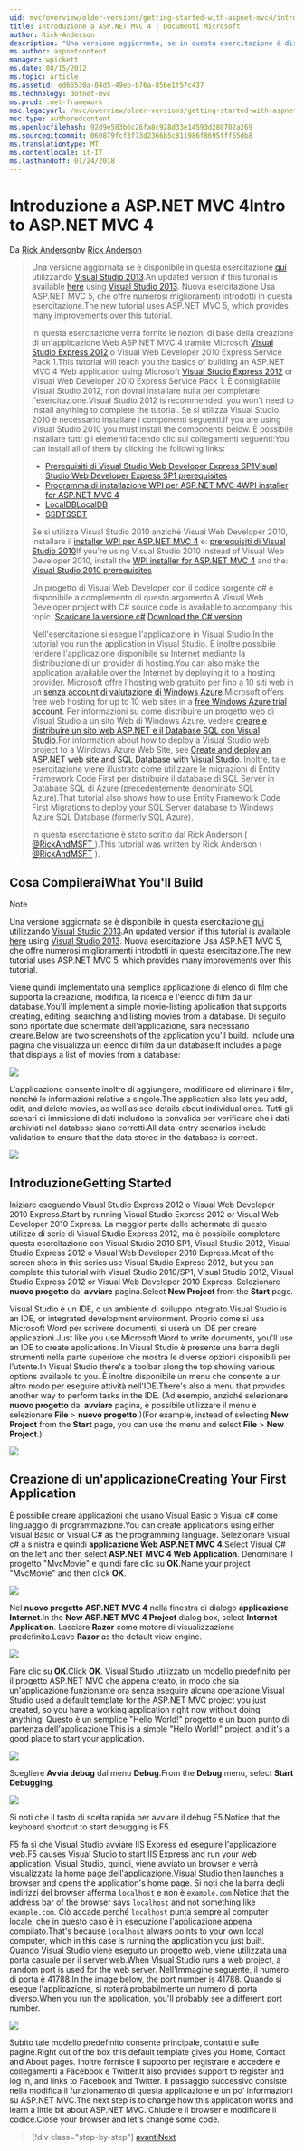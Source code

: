```yaml
---
uid: mvc/overview/older-versions/getting-started-with-aspnet-mvc4/intro-to-aspnet-mvc-4
title: Introduzione a ASP.NET MVC 4 | Documenti Microsoft
author: Rick-Anderson
description: "Una versione aggiornata, se in questa esercitazione è disponibile qui con Visual Studio 2013. Nuova esercitazione Usa ASP.NET MVC 5, che offre numerosi miglioramenti rispetto t..."
ms.author: aspnetcontent
manager: wpickett
ms.date: 08/15/2012
ms.topic: article
ms.assetid: ed66530a-04d5-49eb-b76a-85be1f57c437
ms.technology: dotnet-mvc
ms.prod: .net-framework
msc.legacyurl: /mvc/overview/older-versions/getting-started-with-aspnet-mvc4/intro-to-aspnet-mvc-4
msc.type: authoredcontent
ms.openlocfilehash: 92d9e583b6c26fa8c928d33e14593d280702a269
ms.sourcegitcommit: 060879fcf3f73d2366b5c811986f8695fff65db8
ms.translationtype: MT
ms.contentlocale: it-IT
ms.lasthandoff: 01/24/2018
---
```

<a name="intro-to-aspnet-mvc-4"></a><span data-ttu-id="58a8f-104">Introduzione a ASP.NET MVC 4</span><span class="sxs-lookup"><span data-stu-id="58a8f-104">Intro to ASP.NET MVC 4</span></span>
====================
<span data-ttu-id="58a8f-105">Da [Rick Anderson](https://github.com/Rick-Anderson)</span><span class="sxs-lookup"><span data-stu-id="58a8f-105">by [Rick Anderson](https://github.com/Rick-Anderson)</span></span>

> <span data-ttu-id="58a8f-106">Una versione aggiornata se è disponibile in questa esercitazione [qui](../../getting-started/introduction/getting-started.md) utilizzando [Visual Studio 2013](https://www.microsoft.com/visualstudio/eng/2013-downloads).</span><span class="sxs-lookup"><span data-stu-id="58a8f-106">An updated version if this tutorial is available [here](../../getting-started/introduction/getting-started.md) using [Visual Studio 2013](https://www.microsoft.com/visualstudio/eng/2013-downloads).</span></span> <span data-ttu-id="58a8f-107">Nuova esercitazione Usa ASP.NET MVC 5, che offre numerosi miglioramenti introdotti in questa esercitazione.</span><span class="sxs-lookup"><span data-stu-id="58a8f-107">The new tutorial uses ASP.NET MVC 5, which provides many improvements over this tutorial.</span></span>
> 
> <span data-ttu-id="58a8f-108">In questa esercitazione verrà fornite le nozioni di base della creazione di un'applicazione Web ASP.NET MVC 4 tramite Microsoft [Visual Studio Express 2012](https://www.microsoft.com/visualstudio/11/products/express) o Visual Web Developer 2010 Express Service Pack 1.</span><span class="sxs-lookup"><span data-stu-id="58a8f-108">This tutorial will teach you the basics of building an ASP.NET MVC 4 Web application using Microsoft [Visual Studio Express 2012](https://www.microsoft.com/visualstudio/11/products/express) or Visual Web Developer 2010 Express Service Pack 1.</span></span> <span data-ttu-id="58a8f-109">È consigliabile Visual Studio 2012, non dovrai installare nulla per completare l'esercitazione.</span><span class="sxs-lookup"><span data-stu-id="58a8f-109">Visual Studio 2012 is recommended, you won't need to install anything to complete the tutorial.</span></span> <span data-ttu-id="58a8f-110">Se si utilizza Visual Studio 2010 è necessario installare i componenti seguenti.</span><span class="sxs-lookup"><span data-stu-id="58a8f-110">If you are using Visual Studio 2010 you must install the components below.</span></span> <span data-ttu-id="58a8f-111">È possibile installare tutti gli elementi facendo clic sui collegamenti seguenti:</span><span class="sxs-lookup"><span data-stu-id="58a8f-111">You can install all of them by clicking the following links:</span></span>
> 
> - [<span data-ttu-id="58a8f-112">Prerequisiti di Visual Studio Web Developer Express SP1</span><span class="sxs-lookup"><span data-stu-id="58a8f-112">Visual Studio Web Developer Express SP1 prerequisites</span></span>](https://www.microsoft.com/web/gallery/install.aspx?appid=VWD2010SP1Pack)
> - [<span data-ttu-id="58a8f-113">Programma di installazione WPI per ASP.NET MVC 4</span><span class="sxs-lookup"><span data-stu-id="58a8f-113">WPI installer for ASP.NET MVC 4</span></span>](https://go.microsoft.com/fwlink/?LinkId=243392)
> - [<span data-ttu-id="58a8f-114">LocalDB</span><span class="sxs-lookup"><span data-stu-id="58a8f-114">LocalDB</span></span>](https://www.microsoft.com/web/gallery/install.aspx?appid=SQLLocalDBOnly_11_0)
> - [<span data-ttu-id="58a8f-115">SSDT</span><span class="sxs-lookup"><span data-stu-id="58a8f-115">SSDT</span></span>](https://blogs.msdn.com/b/rickandy/archive/2012/08/02/installing-and-using-sql-server-data-tools-ssdt-on-visual-studio-2010-and-vwd.aspx)
> 
> <span data-ttu-id="58a8f-116">Se si utilizza Visual Studio 2010 anziché Visual Web Developer 2010, installare il [installer WPI per ASP.NET MVC 4](https://go.microsoft.com/fwlink/?LinkId=243392) e: [prerequisiti di Visual Studio 2010](https://www.microsoft.com/web/gallery/install.aspx?appsxml=&amp;appid=VS2010SP1Pack)</span><span class="sxs-lookup"><span data-stu-id="58a8f-116">If you're using Visual Studio 2010 instead of Visual Web Developer 2010, install the [WPI installer for ASP.NET MVC 4](https://go.microsoft.com/fwlink/?LinkId=243392) and the: [Visual Studio 2010 prerequisites](https://www.microsoft.com/web/gallery/install.aspx?appsxml=&amp;appid=VS2010SP1Pack)</span></span>
> 
> <span data-ttu-id="58a8f-117">Un progetto di Visual Web Developer con il codice sorgente c# è disponibile a complemento di questo argomento.</span><span class="sxs-lookup"><span data-stu-id="58a8f-117">A Visual Web Developer project with C# source code is available to accompany this topic.</span></span> <span data-ttu-id="58a8f-118">[Scaricare la versione c#](https://code.msdn.microsoft.com/Intro-to-ASPNET-MVC-4-61d0219d/file/114480/1/MvcMovie.zip).</span><span class="sxs-lookup"><span data-stu-id="58a8f-118">[Download the C# version](https://code.msdn.microsoft.com/Intro-to-ASPNET-MVC-4-61d0219d/file/114480/1/MvcMovie.zip).</span></span>
> 
> <span data-ttu-id="58a8f-119">Nell'esercitazione si esegue l'applicazione in Visual Studio.</span><span class="sxs-lookup"><span data-stu-id="58a8f-119">In the tutorial you run the application in Visual Studio.</span></span> <span data-ttu-id="58a8f-120">È inoltre possibile rendere l'applicazione disponibile su Internet mediante la distribuzione di un provider di hosting.</span><span class="sxs-lookup"><span data-stu-id="58a8f-120">You can also make the application available over the Internet by deploying it to a hosting provider.</span></span> <span data-ttu-id="58a8f-121">Microsoft offre l'hosting web gratuito per fino a 10 siti web in un [senza account di valutazione di Windows Azure](https://www.windowsazure.com/pricing/free-trial/?WT.mc_id=A443DD604).</span><span class="sxs-lookup"><span data-stu-id="58a8f-121">Microsoft offers free web hosting for up to 10 web sites in a [free Windows Azure trial account](https://www.windowsazure.com/pricing/free-trial/?WT.mc_id=A443DD604).</span></span> <span data-ttu-id="58a8f-122">Per informazioni su come distribuire un progetto web di Visual Studio a un sito Web di Windows Azure, vedere [creare e distribuire un sito web ASP.NET e il Database SQL con Visual Studio](https://docs.microsoft.com/dotnet/azure/).</span><span class="sxs-lookup"><span data-stu-id="58a8f-122">For information about how to deploy a Visual Studio web project to a Windows Azure Web Site, see [Create and deploy an ASP.NET web site and SQL Database with Visual Studio](https://docs.microsoft.com/dotnet/azure/).</span></span> <span data-ttu-id="58a8f-123">Inoltre, tale esercitazione viene illustrato come utilizzare le migrazioni di Entity Framework Code First per distribuire il database di SQL Server in Database SQL di Azure (precedentemente denominato SQL Azure).</span><span class="sxs-lookup"><span data-stu-id="58a8f-123">That tutorial also shows how to use Entity Framework Code First Migrations to deploy your SQL Server database to Windows Azure SQL Database (formerly SQL Azure).</span></span>
> 
> <span data-ttu-id="58a8f-124">In questa esercitazione è stato scritto dal Rick Anderson ( [ @RickAndMSFT ](https://twitter.com/#!/RickAndMSFT) ).</span><span class="sxs-lookup"><span data-stu-id="58a8f-124">This tutorial was written by Rick Anderson ( [@RickAndMSFT](https://twitter.com/#!/RickAndMSFT) ).</span></span>


## <a name="what-youll-build"></a><span data-ttu-id="58a8f-125">Cosa Compilerai</span><span class="sxs-lookup"><span data-stu-id="58a8f-125">What You'll Build</span></span>

> [!NOTE]
> <span data-ttu-id="58a8f-126">Una versione aggiornata se è disponibile in questa esercitazione [qui](../../getting-started/introduction/getting-started.md) utilizzando [Visual Studio 2013](https://www.microsoft.com/visualstudio/eng/2013-downloads).</span><span class="sxs-lookup"><span data-stu-id="58a8f-126">An updated version if this tutorial is available [here](../../getting-started/introduction/getting-started.md) using [Visual Studio 2013](https://www.microsoft.com/visualstudio/eng/2013-downloads).</span></span> <span data-ttu-id="58a8f-127">Nuova esercitazione Usa ASP.NET MVC 5, che offre numerosi miglioramenti introdotti in questa esercitazione.</span><span class="sxs-lookup"><span data-stu-id="58a8f-127">The new tutorial uses ASP.NET MVC 5, which provides many improvements over this tutorial.</span></span>


<span data-ttu-id="58a8f-128">Viene quindi implementato una semplice applicazione di elenco di film che supporta la creazione, modifica, la ricerca e l'elenco di film da un database.</span><span class="sxs-lookup"><span data-stu-id="58a8f-128">You'll implement a simple movie-listing application that supports creating, editing, searching and listing movies from a database.</span></span> <span data-ttu-id="58a8f-129">Di seguito sono riportate due schermate dell'applicazione, sarà necessario creare.</span><span class="sxs-lookup"><span data-stu-id="58a8f-129">Below are two screenshots of the application you'll build.</span></span> <span data-ttu-id="58a8f-130">Include una pagina che visualizza un elenco di film da un database:</span><span class="sxs-lookup"><span data-stu-id="58a8f-130">It includes a page that displays a list of movies from a database:</span></span>

![](intro-to-aspnet-mvc-4/_static/image1.png)

<span data-ttu-id="58a8f-131">L'applicazione consente inoltre di aggiungere, modificare ed eliminare i film, nonché le informazioni relative a singole.</span><span class="sxs-lookup"><span data-stu-id="58a8f-131">The application also lets you add, edit, and delete movies, as well as see details about individual ones.</span></span> <span data-ttu-id="58a8f-132">Tutti gli scenari di immissione di dati includono la convalida per verificare che i dati archiviati nel database siano corretti.</span><span class="sxs-lookup"><span data-stu-id="58a8f-132">All data-entry scenarios include validation to ensure that the data stored in the database is correct.</span></span>

![](intro-to-aspnet-mvc-4/_static/image2.png)

## <a name="getting-started"></a><span data-ttu-id="58a8f-133">Introduzione</span><span class="sxs-lookup"><span data-stu-id="58a8f-133">Getting Started</span></span>

<span data-ttu-id="58a8f-134">Iniziare eseguendo Visual Studio Express 2012 o Visual Web Developer 2010 Express.</span><span class="sxs-lookup"><span data-stu-id="58a8f-134">Start by running Visual Studio Express 2012 or Visual Web Developer 2010 Express.</span></span> <span data-ttu-id="58a8f-135">La maggior parte delle schermate di questo utilizzo di serie di Visual Studio Express 2012, ma è possibile completare questa esercitazione con Visual Studio 2010 SP1, Visual Studio 2012, Visual Studio Express 2012 o Visual Web Developer 2010 Express.</span><span class="sxs-lookup"><span data-stu-id="58a8f-135">Most of the screen shots in this series use Visual Studio Express 2012, but you can complete this tutorial with Visual Studio 2010/SP1, Visual Studio 2012, Visual Studio Express 2012 or Visual Web Developer 2010 Express.</span></span> <span data-ttu-id="58a8f-136">Selezionare **nuovo progetto** dal **avviare** pagina.</span><span class="sxs-lookup"><span data-stu-id="58a8f-136">Select **New Project** from the **Start** page.</span></span>

<span data-ttu-id="58a8f-137">Visual Studio è un IDE, o un ambiente di sviluppo integrato.</span><span class="sxs-lookup"><span data-stu-id="58a8f-137">Visual Studio is an IDE, or integrated development environment.</span></span> <span data-ttu-id="58a8f-138">Proprio come si usa Microsoft Word per scrivere documenti, si userà un IDE per creare applicazioni.</span><span class="sxs-lookup"><span data-stu-id="58a8f-138">Just like you use Microsoft Word to write documents, you'll use an IDE to create applications.</span></span> <span data-ttu-id="58a8f-139">In Visual Studio è presente una barra degli strumenti nella parte superiore che mostra le diverse opzioni disponibili per l'utente.</span><span class="sxs-lookup"><span data-stu-id="58a8f-139">In Visual Studio there's a toolbar along the top showing various options available to you.</span></span> <span data-ttu-id="58a8f-140">È inoltre disponibile un menu che consente a un altro modo per eseguire attività nell'IDE.</span><span class="sxs-lookup"><span data-stu-id="58a8f-140">There's also a menu that provides another way to perform tasks in the IDE.</span></span> <span data-ttu-id="58a8f-141">(Ad esempio, anziché selezionare **nuovo progetto** dal **avviare** pagina, è possibile utilizzare il menu e selezionare **File** &gt; **nuovo progetto**.)</span><span class="sxs-lookup"><span data-stu-id="58a8f-141">(For example, instead of selecting **New Project** from the **Start** page, you can use the menu and select **File** &gt; **New Project**.)</span></span>

![](intro-to-aspnet-mvc-4/_static/image3.png)

## <a name="creating-your-first-application"></a><span data-ttu-id="58a8f-142">Creazione di un'applicazione</span><span class="sxs-lookup"><span data-stu-id="58a8f-142">Creating Your First Application</span></span>

<span data-ttu-id="58a8f-143">È possibile creare applicazioni che usano Visual Basic o Visual c# come linguaggio di programmazione.</span><span class="sxs-lookup"><span data-stu-id="58a8f-143">You can create applications using either Visual Basic or Visual C# as the programming language.</span></span> <span data-ttu-id="58a8f-144">Selezionare Visual c# a sinistra e quindi **applicazione Web ASP.NET MVC 4**.</span><span class="sxs-lookup"><span data-stu-id="58a8f-144">Select Visual C# on the left and then select **ASP.NET MVC 4 Web Application**.</span></span> <span data-ttu-id="58a8f-145">Denominare il progetto &quot;MvcMovie&quot; e quindi fare clic su **OK**.</span><span class="sxs-lookup"><span data-stu-id="58a8f-145">Name your project &quot;MvcMovie&quot; and then click **OK**.</span></span>

![](intro-to-aspnet-mvc-4/_static/image4.png)

<span data-ttu-id="58a8f-146">Nel **nuovo progetto ASP.NET MVC 4** nella finestra di dialogo **applicazione Internet**.</span><span class="sxs-lookup"><span data-stu-id="58a8f-146">In the **New ASP.NET MVC 4 Project** dialog box, select **Internet Application**.</span></span> <span data-ttu-id="58a8f-147">Lasciare **Razor** come motore di visualizzazione predefinito.</span><span class="sxs-lookup"><span data-stu-id="58a8f-147">Leave **Razor** as the default view engine.</span></span>

![](intro-to-aspnet-mvc-4/_static/image5.png)

<span data-ttu-id="58a8f-148">Fare clic su **OK**.</span><span class="sxs-lookup"><span data-stu-id="58a8f-148">Click **OK**.</span></span> <span data-ttu-id="58a8f-149">Visual Studio utilizzato un modello predefinito per il progetto ASP.NET MVC che appena creato, in modo che sia un'applicazione funzionante ora senza eseguire alcuna operazione.</span><span class="sxs-lookup"><span data-stu-id="58a8f-149">Visual Studio used a default template for the ASP.NET MVC project you just created, so you have a working application right now without doing anything!</span></span> <span data-ttu-id="58a8f-150">Questo è un semplice &quot;Hello World!&quot; progetto e un buon punto di partenza dell'applicazione.</span><span class="sxs-lookup"><span data-stu-id="58a8f-150">This is a simple &quot;Hello World!&quot; project, and it's a good place to start your application.</span></span>

![](intro-to-aspnet-mvc-4/_static/image6.png)

<span data-ttu-id="58a8f-151">Scegliere **Avvia debug** dal menu **Debug**.</span><span class="sxs-lookup"><span data-stu-id="58a8f-151">From the **Debug** menu, select **Start Debugging**.</span></span>

![](intro-to-aspnet-mvc-4/_static/image7.png)

<span data-ttu-id="58a8f-152">Si noti che il tasto di scelta rapida per avviare il debug F5.</span><span class="sxs-lookup"><span data-stu-id="58a8f-152">Notice that the keyboard shortcut to start debugging is F5.</span></span>

<span data-ttu-id="58a8f-153">F5 fa sì che Visual Studio avviare IIS Express ed eseguire l'applicazione web.</span><span class="sxs-lookup"><span data-stu-id="58a8f-153">F5 causes Visual Studio to start IIS Express and run your web application.</span></span> <span data-ttu-id="58a8f-154">Visual Studio, quindi, viene avviato un browser e verrà visualizzata la home page dell'applicazione.</span><span class="sxs-lookup"><span data-stu-id="58a8f-154">Visual Studio then launches a browser and opens the application's home page.</span></span> <span data-ttu-id="58a8f-155">Si noti che la barra degli indirizzi del browser afferma `localhost` e non è `example.com`.</span><span class="sxs-lookup"><span data-stu-id="58a8f-155">Notice that the address bar of the browser says `localhost` and not something like `example.com`.</span></span> <span data-ttu-id="58a8f-156">Ciò accade perché `localhost` punta sempre al computer locale, che in questo caso è in esecuzione l'applicazione appena compilato.</span><span class="sxs-lookup"><span data-stu-id="58a8f-156">That's because `localhost` always points to your own local computer, which in this case is running the application you just built.</span></span> <span data-ttu-id="58a8f-157">Quando Visual Studio viene eseguito un progetto web, viene utilizzata una porta casuale per il server web.</span><span class="sxs-lookup"><span data-stu-id="58a8f-157">When Visual Studio runs a web project, a random port is used for the web server.</span></span> <span data-ttu-id="58a8f-158">Nell'immagine seguente, il numero di porta è 41788.</span><span class="sxs-lookup"><span data-stu-id="58a8f-158">In the image below, the port number is 41788.</span></span> <span data-ttu-id="58a8f-159">Quando si esegue l'applicazione, si noterà probabilmente un numero di porta diverso.</span><span class="sxs-lookup"><span data-stu-id="58a8f-159">When you run the application, you'll probably see a different port number.</span></span>

![](intro-to-aspnet-mvc-4/_static/image8.png)

<span data-ttu-id="58a8f-160">Subito tale modello predefinito consente principale, contatti e sulle pagine.</span><span class="sxs-lookup"><span data-stu-id="58a8f-160">Right out of the box this default template gives you Home, Contact and About pages.</span></span> <span data-ttu-id="58a8f-161">Inoltre fornisce il supporto per registrare e accedere e collegamenti a Facebook e Twitter.</span><span class="sxs-lookup"><span data-stu-id="58a8f-161">It also provides support to register and log in, and links to Facebook and Twitter.</span></span> <span data-ttu-id="58a8f-162">Il passaggio successivo consiste nella modifica il funzionamento di questa applicazione e un po' informazioni su ASP.NET MVC.</span><span class="sxs-lookup"><span data-stu-id="58a8f-162">The next step is to change how this application works and learn a little bit about ASP.NET MVC.</span></span> <span data-ttu-id="58a8f-163">Chiudere il browser e modificare il codice.</span><span class="sxs-lookup"><span data-stu-id="58a8f-163">Close your browser and let's change some code.</span></span>

>[!div class="step-by-step"]
[<span data-ttu-id="58a8f-164">avanti</span><span class="sxs-lookup"><span data-stu-id="58a8f-164">Next</span></span>](adding-a-controller.md)
